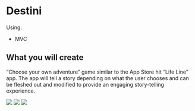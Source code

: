 #  Destini #

Using:

* MVC

## What you will create

“Choose your own adventure” game similar to the App Store hit “Life Line” app. The app will tell a story depending on what the user chooses and can be fleshed out and modified to provide an engaging story-telling experience. 


![](https://s1.hostingkartinok.com/uploads/images/2022/02/ca71eca050a207e619285fcc0b3c96e7.jpg)
![](https://s1.hostingkartinok.com/uploads/images/2022/02/29b22d1b6ad333fd6534fa41813da9ae.jpg)
![](https://s1.hostingkartinok.com/uploads/images/2022/02/8b9575a421834ec1f27661da00927cad.jpg)

